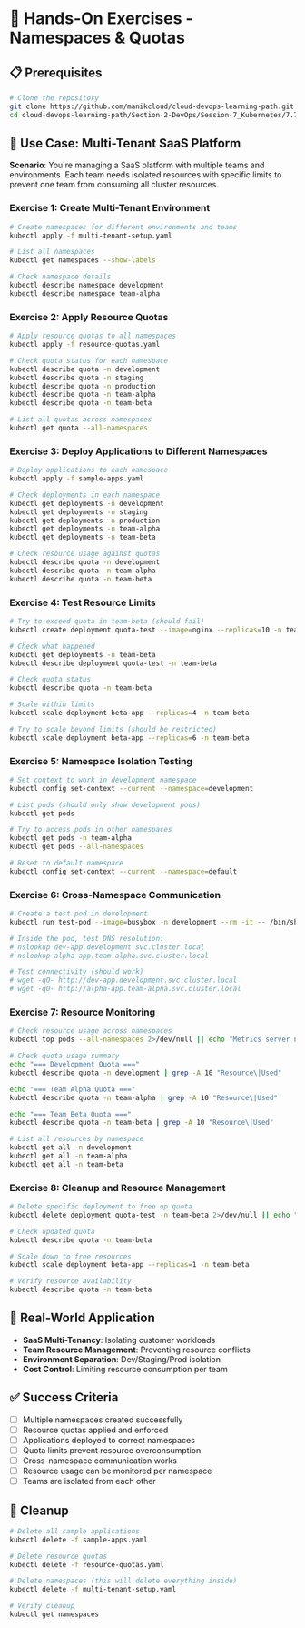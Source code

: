 # 🧪 Hands-On Exercises - Namespaces & Quotas

## 📋 Prerequisites
```bash
# Clone the repository
git clone https://github.com/manikcloud/cloud-devops-learning-path.git
cd cloud-devops-learning-path/Section-2-DevOps/Session-7_Kubernetes/7.7_namespaces_quotas
```

## 🎯 Use Case: Multi-Tenant SaaS Platform

**Scenario**: You're managing a SaaS platform with multiple teams and environments. Each team needs isolated resources with specific limits to prevent one team from consuming all cluster resources.

### Exercise 1: Create Multi-Tenant Environment
```bash
# Create namespaces for different environments and teams
kubectl apply -f multi-tenant-setup.yaml

# List all namespaces
kubectl get namespaces --show-labels

# Check namespace details
kubectl describe namespace development
kubectl describe namespace team-alpha
```

### Exercise 2: Apply Resource Quotas
```bash
# Apply resource quotas to all namespaces
kubectl apply -f resource-quotas.yaml

# Check quota status for each namespace
kubectl describe quota -n development
kubectl describe quota -n staging
kubectl describe quota -n production
kubectl describe quota -n team-alpha
kubectl describe quota -n team-beta

# List all quotas across namespaces
kubectl get quota --all-namespaces
```

### Exercise 3: Deploy Applications to Different Namespaces
```bash
# Deploy applications to each namespace
kubectl apply -f sample-apps.yaml

# Check deployments in each namespace
kubectl get deployments -n development
kubectl get deployments -n staging
kubectl get deployments -n production
kubectl get deployments -n team-alpha
kubectl get deployments -n team-beta

# Check resource usage against quotas
kubectl describe quota -n development
kubectl describe quota -n team-alpha
kubectl describe quota -n team-beta
```

### Exercise 4: Test Resource Limits
```bash
# Try to exceed quota in team-beta (should fail)
kubectl create deployment quota-test --image=nginx --replicas=10 -n team-beta

# Check what happened
kubectl get deployments -n team-beta
kubectl describe deployment quota-test -n team-beta

# Check quota status
kubectl describe quota -n team-beta

# Scale within limits
kubectl scale deployment beta-app --replicas=4 -n team-beta

# Try to scale beyond limits (should be restricted)
kubectl scale deployment beta-app --replicas=6 -n team-beta
```

### Exercise 5: Namespace Isolation Testing
```bash
# Set context to work in development namespace
kubectl config set-context --current --namespace=development

# List pods (should only show development pods)
kubectl get pods

# Try to access pods in other namespaces
kubectl get pods -n team-alpha
kubectl get pods --all-namespaces

# Reset to default namespace
kubectl config set-context --current --namespace=default
```

### Exercise 6: Cross-Namespace Communication
```bash
# Create a test pod in development
kubectl run test-pod --image=busybox -n development --rm -it -- /bin/sh

# Inside the pod, test DNS resolution:
# nslookup dev-app.development.svc.cluster.local
# nslookup alpha-app.team-alpha.svc.cluster.local

# Test connectivity (should work)
# wget -qO- http://dev-app.development.svc.cluster.local
# wget -qO- http://alpha-app.team-alpha.svc.cluster.local
```

### Exercise 7: Resource Monitoring
```bash
# Check resource usage across namespaces
kubectl top pods --all-namespaces 2>/dev/null || echo "Metrics server not available"

# Check quota usage summary
echo "=== Development Quota ==="
kubectl describe quota -n development | grep -A 10 "Resource\|Used"

echo "=== Team Alpha Quota ==="
kubectl describe quota -n team-alpha | grep -A 10 "Resource\|Used"

echo "=== Team Beta Quota ==="
kubectl describe quota -n team-beta | grep -A 10 "Resource\|Used"

# List all resources by namespace
kubectl get all -n development
kubectl get all -n team-alpha
kubectl get all -n team-beta
```

### Exercise 8: Cleanup and Resource Management
```bash
# Delete specific deployment to free up quota
kubectl delete deployment quota-test -n team-beta 2>/dev/null || echo "Deployment not found"

# Check updated quota
kubectl describe quota -n team-beta

# Scale down to free resources
kubectl scale deployment beta-app --replicas=1 -n team-beta

# Verify resource availability
kubectl describe quota -n team-beta
```

## 🎯 Real-World Application
- **SaaS Multi-Tenancy**: Isolating customer workloads
- **Team Resource Management**: Preventing resource conflicts
- **Environment Separation**: Dev/Staging/Prod isolation
- **Cost Control**: Limiting resource consumption per team

## ✅ Success Criteria
- [ ] Multiple namespaces created successfully
- [ ] Resource quotas applied and enforced
- [ ] Applications deployed to correct namespaces
- [ ] Quota limits prevent resource overconsumption
- [ ] Cross-namespace communication works
- [ ] Resource usage can be monitored per namespace
- [ ] Teams are isolated from each other

## 🧹 Cleanup
```bash
# Delete all sample applications
kubectl delete -f sample-apps.yaml

# Delete resource quotas
kubectl delete -f resource-quotas.yaml

# Delete namespaces (this will delete everything inside)
kubectl delete -f multi-tenant-setup.yaml

# Verify cleanup
kubectl get namespaces
```
